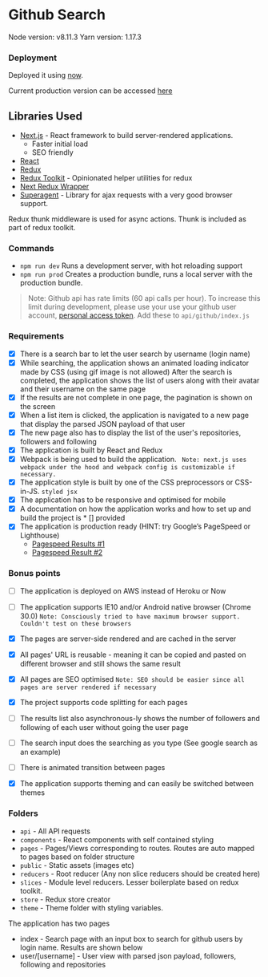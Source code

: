 # Github Search
Node version: v8.11.3
Yarn version: 1.17.3

### Deployment

Deployed it using [now](https://github.com/zeit/now).

Current production version can be accessed [here](https://github-search-kohl-one.now.sh/)


## Libraries Used
* [Next.js](https://nextjs.org/) - React framework to build server-rendered applications.
    * Faster initial load
    * SEO friendly
* [React](https://reactjs.org/)
* [Redux](https://redux.js.org/)
* [Redux Toolkit](https://redux-toolkit.js.org/) - Opinionated helper utilities for redux
* [Next Redux Wrapper](https://github.com/kirill-konshin/next-redux-wrapper)
* [Superagent](https://github.com/visionmedia/superagent) - Library for ajax requests with a very good browser support.

Redux thunk middleware is used for async actions. Thunk is included as part of redux toolkit.


### Commands

* `npm run dev` Runs a development server, with hot reloading support
* `npm run prod` Creates a production bundle, runs a local server with the production bundle.

> Note: Github api has rate limits (60 api calls per hour). To increase this limit during development, please use your use your github user account, [personal access token](https://github.com/settings/tokens). Add these to `api/github/index.js`

### Requirements
* [x] There is a search bar to let the user search by username (login name)
* [x] While searching, the application shows an animated loading indicator made by CSS (using gif image is not allowed)
After the search is completed, the application shows the list of users along with their avatar and their username on the same page
* [x] If the results are not complete in one page, the pagination is shown on the screen
* [x] When a list item is clicked, the application is navigated to a new page that display the parsed JSON payload of that user
* [x] The new page also has to display the list of the user's repositories, followers and following
* [x] The application is built by React and Redux
* [x] Webpack is being used to build the application. ` Note: next.js uses webpack under the hood and webpack config is customizable if necessary.`
* [x] The application style is built by one of the CSS preprocessors or CSS-in-JS. `styled jsx`
* [x] The application has to be responsive and optimised for mobile
* [x] A documentation on how the application works and how to set up and build the project is * [] provided
* [x] The application is production ready (HINT: try Google’s PageSpeed or Lighthouse) 
    * [Pagespeed Results #1](https://developers.google.com/speed/pagespeed/insights/?url=https%3A%2F%2Fgithubsearch.jssridhar.now.sh%2F&tab=mobile)
    * [Pagespeed Result #2]()
### Bonus points
* [ ] The application is deployed on AWS instead of Heroku or Now
* [ ] The application supports IE10 and/or Android native browser (Chrome 30.0) `Note: Consciously tried to have maximum browser support. Couldn't test on these browsers `
* [x] The pages are server-side rendered and are cached in the server
* [x] All pages' URL is reusable - meaning it can be copied and pasted on different browser and still shows the same result
* [x] All pages are SEO optimised `Note: SEO should be easier since all pages are server rendered if necessary`
* [x] The project supports code splitting for each pages
* [ ] The results list also asynchronous-ly shows the number of followers and following of each user without going the user page
* [ ] The search input does the searching as you type (See google search as an example)
* [ ] There is animated transition between pages
* [x] The application supports theming and can easily be switched between themes


### Folders
* `api` - All API requests
* `components` - React components with self contained styling
* `pages` - Pages/Views corresponding to routes. Routes are auto mapped to pages based on folder structure
* `public` - Static assets (images etc)
* `reducers` - Root reducer (Any non slice reducers should be created here)
* `slices` - Module level reducers. Lesser boilerplate based on redux toolkit.
* `store` - Redux store creator
* `theme` - Theme folder with styling variables.


The application has two pages
* index - Search page with an input box to search for github users by login name. Results are shown below 
* user/[username] - User view with parsed json payload, followers, following and repositories